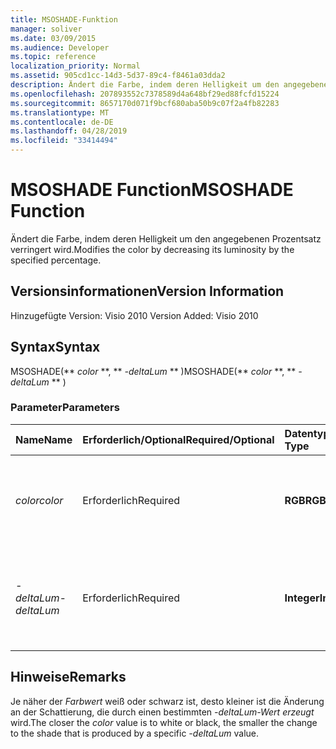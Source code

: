 ```yaml
---
title: MSOSHADE-Funktion
manager: soliver
ms.date: 03/09/2015
ms.audience: Developer
ms.topic: reference
localization_priority: Normal
ms.assetid: 905cd1cc-14d3-5d37-89c4-f8461a03dda2
description: Ändert die Farbe, indem deren Helligkeit um den angegebenen Prozentsatz verringert wird.
ms.openlocfilehash: 207893552c7378589d4a648bf29ed88fcfd15224
ms.sourcegitcommit: 8657170d071f9bcf680aba50b9c07f2a4fb82283
ms.translationtype: MT
ms.contentlocale: de-DE
ms.lasthandoff: 04/28/2019
ms.locfileid: "33414494"
---
```

# <a name="msoshade-function"></a><span data-ttu-id="4554b-103">MSOSHADE Function</span><span class="sxs-lookup"><span data-stu-id="4554b-103">MSOSHADE Function</span></span>

<span data-ttu-id="4554b-104">Ändert die Farbe, indem deren Helligkeit um den angegebenen Prozentsatz verringert wird.</span><span class="sxs-lookup"><span data-stu-id="4554b-104">Modifies the color by decreasing its luminosity by the specified percentage.</span></span>
  
## <a name="version-information"></a><span data-ttu-id="4554b-105">Versionsinformationen</span><span class="sxs-lookup"><span data-stu-id="4554b-105">Version Information</span></span>

<span data-ttu-id="4554b-106">Hinzugefügte Version: Visio 2010
</span><span class="sxs-lookup"><span data-stu-id="4554b-106">Version Added: Visio 2010</span></span> 
  
## <a name="syntax"></a><span data-ttu-id="4554b-107">Syntax</span><span class="sxs-lookup"><span data-stu-id="4554b-107">Syntax</span></span>

<span data-ttu-id="4554b-108">MSOSHADE(\*\* *color* \*\*, \*\* *-deltaLum* \*\* )</span><span class="sxs-lookup"><span data-stu-id="4554b-108">MSOSHADE(\*\* *color* \*\*, \*\* *-deltaLum* \*\* )</span></span> 
  
### <a name="parameters"></a><span data-ttu-id="4554b-109">Parameter</span><span class="sxs-lookup"><span data-stu-id="4554b-109">Parameters</span></span>

|<span data-ttu-id="4554b-110">**Name**</span><span class="sxs-lookup"><span data-stu-id="4554b-110">**Name**</span></span>|<span data-ttu-id="4554b-111">**Erforderlich/Optional**</span><span class="sxs-lookup"><span data-stu-id="4554b-111">**Required/Optional**</span></span>|<span data-ttu-id="4554b-112">**Datentyp**</span><span class="sxs-lookup"><span data-stu-id="4554b-112">**Data Type**</span></span>|<span data-ttu-id="4554b-113">**Beschreibung**</span><span class="sxs-lookup"><span data-stu-id="4554b-113">**Description**</span></span>|
|:-----|:-----|:-----|:-----|
| <span data-ttu-id="4554b-114">_color_</span><span class="sxs-lookup"><span data-stu-id="4554b-114">_color_</span></span> <br/> |<span data-ttu-id="4554b-115">Erforderlich</span><span class="sxs-lookup"><span data-stu-id="4554b-115">Required</span></span>  <br/> |<span data-ttu-id="4554b-116">**RGB**</span><span class="sxs-lookup"><span data-stu-id="4554b-116">**RGB**</span></span> <br/> |<span data-ttu-id="4554b-117">Der standardmäßige RGB-Farbwert (Rot, Grün, Blau) oder eine Referenz auf eine Farbe.</span><span class="sxs-lookup"><span data-stu-id="4554b-117">The standard RGB (red, green, blue) color value or reference to a color.</span></span>  <br/> |
| <span data-ttu-id="4554b-118">_-deltaLum_</span><span class="sxs-lookup"><span data-stu-id="4554b-118">_-deltaLum_</span></span> <br/> |<span data-ttu-id="4554b-119">Erforderlich</span><span class="sxs-lookup"><span data-stu-id="4554b-119">Required</span></span>  <br/> |<span data-ttu-id="4554b-120">**Integer**</span><span class="sxs-lookup"><span data-stu-id="4554b-120">**Integer**</span></span> <br/> |<span data-ttu-id="4554b-121">Die prozentuale Änderung in Richtung Weiß (-100 %) oder schwarz (100 %) aus dem _Farbwert._</span><span class="sxs-lookup"><span data-stu-id="4554b-121">The percentage change toward white (-100%) or black (100%) from the  _color_ value.</span></span>  <br/> |
   
## <a name="remarks"></a><span data-ttu-id="4554b-122">Hinweise</span><span class="sxs-lookup"><span data-stu-id="4554b-122">Remarks</span></span>

<span data-ttu-id="4554b-123">Je näher der  _Farbwert_ weiß oder schwarz ist, desto kleiner ist die Änderung an der Schattierung, die durch einen bestimmten  _-deltaLum-Wert erzeugt_ wird.</span><span class="sxs-lookup"><span data-stu-id="4554b-123">The closer the  _color_ value is to white or black, the smaller the change to the shade that is produced by a specific  _-deltaLum_ value.</span></span> 
  

